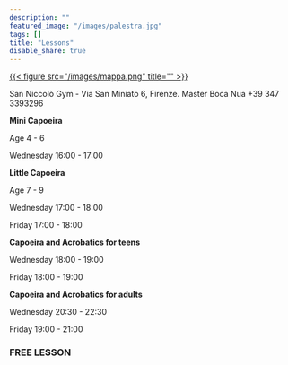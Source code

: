 ```yaml
---
description: ""
featured_image: "/images/palestra.jpg"
tags: []
title: "Lessons"
disable_share: true
---
```


[{{< figure src="/images/mappa.png" title="" >}}](https://www.openstreetmap.org/note/new?lat=43.76393&lon=11.26131#map=19/43.76383/11.26202&layers=N)

San Niccolò Gym - Via San Miniato 6, Firenze.
Master Boca Nua +39 347 3393296

**Mini Capoeira**

Age 4 - 6

Wednesday  16:00 - 17:00 

**Little Capoeira**

Age 7 - 9

Wednesday  17:00 - 18:00

Friday	         17:00 - 18:00

**Capoeira and Acrobatics for teens**

Wednesday  18:00 - 19:00

Friday	         18:00 - 19:00


**Capoeira and Acrobatics for adults**

Wednesday  20:30 - 22:30

Friday	         19:00 - 21:00

### FREE LESSON
